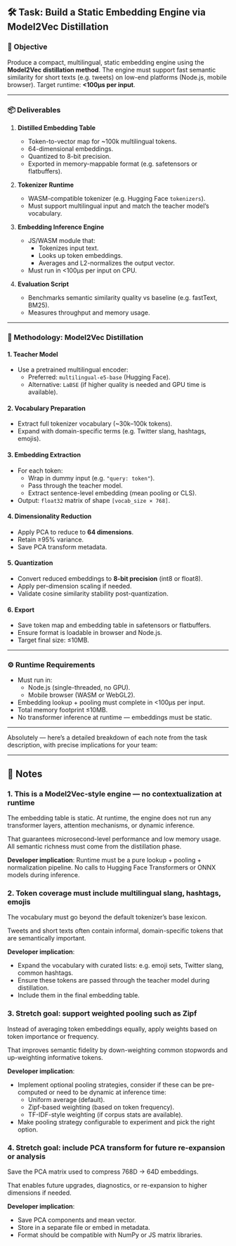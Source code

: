 ## 🛠️ Task: Build a Static Embedding Engine via Model2Vec Distillation

### 🎯 Objective
Produce a compact, multilingual, static embedding engine using the **Model2Vec distillation method**. The engine must support fast semantic similarity for short texts (e.g. tweets) on low-end platforms (Node.js, mobile browser). Target runtime: **<100µs per input**.

---

### 📦 Deliverables

1. **Distilled Embedding Table**
   - Token-to-vector map for ~100k multilingual tokens.
   - 64-dimensional embeddings.
   - Quantized to 8-bit precision.
   - Exported in memory-mappable format (e.g. safetensors or flatbuffers).

2. **Tokenizer Runtime**
   - WASM-compatible tokenizer (e.g. Hugging Face `tokenizers`).
   - Must support multilingual input and match the teacher model’s vocabulary.

3. **Embedding Inference Engine**
   - JS/WASM module that:
     - Tokenizes input text.
     - Looks up token embeddings.
     - Averages and L2-normalizes the output vector.
   - Must run in <100µs per input on CPU.

4. **Evaluation Script**
   - Benchmarks semantic similarity quality vs baseline (e.g. fastText, BM25).
   - Measures throughput and memory usage.

---

### 🧪 Methodology: Model2Vec Distillation

#### 1. Teacher Model
- Use a pretrained multilingual encoder:
  - Preferred: `multilingual-e5-base` (Hugging Face).
  - Alternative: `LaBSE` (if higher quality is needed and GPU time is available).

#### 2. Vocabulary Preparation
- Extract full tokenizer vocabulary (~30k–100k tokens).
- Expand with domain-specific terms (e.g. Twitter slang, hashtags, emojis).

#### 3. Embedding Extraction
- For each token:
  - Wrap in dummy input (e.g. `"query: token"`).
  - Pass through the teacher model.
  - Extract sentence-level embedding (mean pooling or CLS).
- Output: `float32` matrix of shape `[vocab_size × 768]`.

#### 4. Dimensionality Reduction
- Apply PCA to reduce to **64 dimensions**.
- Retain ≥95% variance.
- Save PCA transform metadata.

#### 5. Quantization
- Convert reduced embeddings to **8-bit precision** (int8 or float8).
- Apply per-dimension scaling if needed.
- Validate cosine similarity stability post-quantization.

#### 6. Export
- Save token map and embedding table in safetensors or flatbuffers.
- Ensure format is loadable in browser and Node.js.
- Target final size: ≤10MB.

---

### ⚙️ Runtime Requirements

- Must run in:
  - Node.js (single-threaded, no GPU).
  - Mobile browser (WASM or WebGL2).
- Embedding lookup + pooling must complete in <100µs per input.
- Total memory footprint ≤10MB.
- No transformer inference at runtime — embeddings must be static.

---

Absolutely — here’s a detailed breakdown of each note from the task description, with precise implications for your team:

---

## 🧠 Notes

### 1. This is a Model2Vec-style engine — no contextualization at runtime

The embedding table is static. At runtime, the engine does not run any transformer layers, attention mechanisms, or dynamic inference.

That guarantees microsecond-level performance and low memory usage. All semantic richness must come from the distillation phase.

**Developer implication**: Runtime must be a pure lookup + pooling + normalization pipeline. No calls to Hugging Face Transformers or ONNX models during inference.


### 2. Token coverage must include multilingual slang, hashtags, emojis

The vocabulary must go beyond the default tokenizer’s base lexicon.

Tweets and short texts often contain informal, domain-specific tokens that are semantically important.

**Developer implication**:
- Expand the vocabulary with curated lists: e.g. emoji sets, Twitter slang, common hashtags.
- Ensure these tokens are passed through the teacher model during distillation.
- Include them in the final embedding table.

### 3. Stretch goal: support weighted pooling such as Zipf

Instead of averaging token embeddings equally, apply weights based on token importance or frequency.

That improves semantic fidelity by down-weighting common stopwords and up-weighting informative tokens.

**Developer implication**:
- Implement optional pooling strategies, consider if these can be pre-computed or need to be dynamic at inference time:
  - Uniform average (default).
  - Zipf-based weighting (based on token frequency).
  - TF-IDF-style weighting (if corpus stats are available).
- Make pooling strategy configurable to experiment and pick the right option.

### 4. Stretch goal: include PCA transform for future re-expansion or analysis

Save the PCA matrix used to compress 768D → 64D embeddings.

That enables future upgrades, diagnostics, or re-expansion to higher dimensions if needed.

**Developer implication**:
- Save PCA components and mean vector.
- Store in a separate file or embed in metadata.
- Format should be compatible with NumPy or JS matrix libraries.

